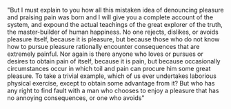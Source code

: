 "But I must explain to you how all this mistaken idea of denouncing pleasure and praising pain was born and I will give you a complete account of the system, and expound the actual 
teachings of the great explorer of the truth, the master-builder of human happiness. No one rejects, dislikes, or avoids pleasure itself, because it is pleasure, but because those
who do not know how to pursue pleasure rationally encounter consequences that are extremely painful. Nor again is there anyone who loves or pursues or desires to obtain pain of
itself, because it is pain, but because occasionally circumstances occur in which toil and pain can procure him some great pleasure. To take a trivial example, which of us ever 
undertakes laborious physical exercise, except to obtain some advantage from it? But who has any right to find fault with a man who chooses to enjoy a pleasure that has no annoying
consequences, or one who avoids"
